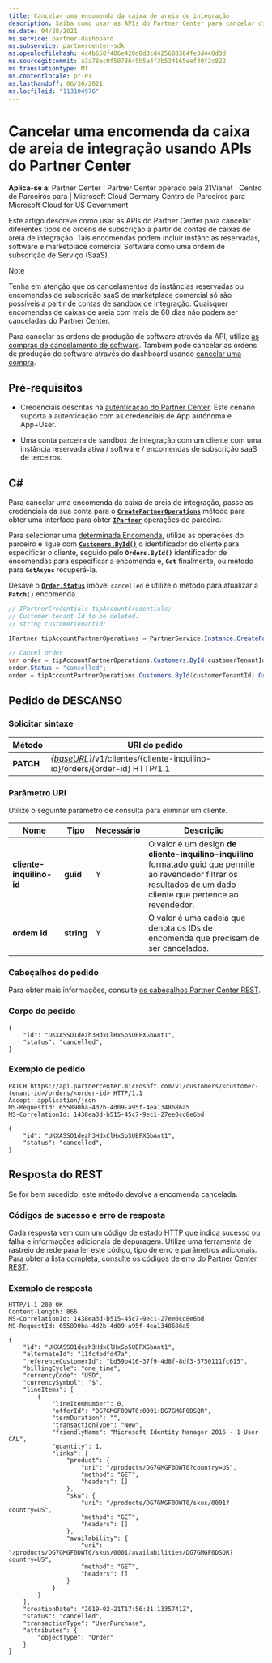 ```yaml
---
title: Cancelar uma encomenda da caixa de areia de integração
description: Saiba como usar as APIs do Partner Center para cancelar diferentes tipos de pedidos de subscrição a partir de contas de caixas de areia de integração.
ms.date: 04/28/2021
ms.service: partner-dashboard
ms.subservice: partnercenter-sdk
ms.openlocfilehash: 4c4b658f406e420d8d3cd425688364fe3d440d3d
ms.sourcegitcommit: a3a78ec0f5078645b5a4f3b534165eef30f2c822
ms.translationtype: MT
ms.contentlocale: pt-PT
ms.lasthandoff: 06/30/2021
ms.locfileid: "113104976"
---
```

# <a name="cancel-an-order-from-the-integration-sandbox-using-partner-center-apis"></a>Cancelar uma encomenda da caixa de areia de integração usando APIs do Partner Center

**Aplica-se a**: Partner Center | Partner Center operado pela 21Vianet | Centro de Parceiros para | Microsoft Cloud Germany Centro de Parceiros para Microsoft Cloud for US Government

Este artigo descreve como usar as APIs do Partner Center para cancelar diferentes tipos de ordens de subscrição a partir de contas de caixas de areia de integração. Tais encomendas podem incluir instâncias reservadas, software e marketplace comercial Software como uma ordem de subscrição de Serviço (SaaS).

> [!NOTE] 
> Tenha em atenção que os cancelamentos de instâncias reservadas ou encomendas de subscrição saaS de marketplace comercial só são possíveis a partir de contas de sandbox de integração. Quaisquer encomendas de caixas de areia com mais de 60 dias não podem ser canceladas do Partner Center.

Para cancelar as ordens de produção de software através da API, utilize [as compras de cancelamento de software](cancel-software-purchases.md).
Também pode cancelar as ordens de produção de software através do dashboard usando [cancelar uma compra](/partner-center/csp-software-subscriptions).

## <a name="prerequisites"></a>Pré-requisitos

- Credenciais descritas na [autenticação do Partner Center](partner-center-authentication.md). Este cenário suporta a autenticação com as credenciais de App autónoma e App+User.

- Uma conta parceira de sandbox de integração com um cliente com uma instância reservada ativa / software / encomendas de subscrição saaS de terceiros.

## <a name="c"></a>C\#

Para cancelar uma encomenda da caixa de areia de integração, passe as credenciais da sua conta para o [**`CreatePartnerOperations`**](/dotnet/api/microsoft.store.partnercenter.partnerservice.instance) método para obter uma interface para obter [**`IPartner`**](/dotnet/api/microsoft.store.partnercenter.ipartner) operações de parceiro.

Para selecionar uma [determinada Encomenda](order-resources.md#order), utilize as operações do parceiro e ligue com [**`Customers.ById()`**](/dotnet/api/microsoft.store.partnercenter.customers.icustomercollection.byid) o identificador do cliente para especificar o cliente, seguido pelo **`Orders.ById()`** identificador de encomendas para especificar a encomenda e, **`Get`** finalmente, ou método para **`GetAsync`** recuperá-la.

Desave o [**`Order.Status`**](order-resources.md#order) imóvel `cancelled` e utilize o método para atualizar a **`Patch()`** encomenda.

``` csharp
// IPartnerCredentials tipAccountCredentials;
// Customer tenant Id to be deleted.
// string customerTenantId;

IPartner tipAccountPartnerOperations = PartnerService.Instance.CreatePartnerOperations(tipAccountCredentials);

// Cancel order
var order = tipAccountPartnerOperations.Customers.ById(customerTenantId).Orders.ById(orderId).Get();
order.Status = "cancelled";
order = tipAccountPartnerOperations.Customers.ById(customerTenantId).Orders.ById(orderId).Patch(order);

```

## <a name="rest-request"></a>Pedido de DESCANSO

### <a name="request-syntax"></a>Solicitar sintaxe

| Método     | URI do pedido                                                                            |
|------------|----------------------------------------------------------------------------------------|
| **PATCH** | [*{baseURL}*](partner-center-rest-urls.md)/v1/clientes/{cliente-inquilino-id}/orders/{order-id} HTTP/1.1 |

### <a name="uri-parameter"></a>Parâmetro URI

Utilize o seguinte parâmetro de consulta para eliminar um cliente.

| Nome                   | Tipo     | Necessário | Descrição                                                                                                                                            |
|------------------------|----------|----------|--------------------------------------------------------------------------------------------------------------------------------------------------------|
| **cliente-inquilino-id** | **guid** | Y        | O valor é um design **de cliente-inquilino-inquilino** formatado guid que permite ao revendedor filtrar os resultados de um dado cliente que pertence ao revendedor. |
| **ordem id** | **string** | Y        | O valor é uma cadeia que denota os IDs de encomenda que precisam de ser cancelados. |

### <a name="request-headers"></a>Cabeçalhos do pedido

Para obter mais informações, consulte [os cabeçalhos Partner Center REST](headers.md).

### <a name="request-body"></a>Corpo do pedido

```http
{
    "id": "UKXASSO1dezh3HdxClHxSp5UEFXGbAnt1",
    "status": "cancelled",
}
```

### <a name="request-example"></a>Exemplo de pedido

```http
PATCH https://api.partnercenter.microsoft.com/v1/customers/<customer-tenant-id>/orders/<order-id> HTTP/1.1
Accept: application/json
MS-RequestId: 655890ba-4d2b-4d09-a95f-4ea1348686a5
MS-CorrelationId: 1438ea3d-b515-45c7-9ec1-27ee0cc8e6bd

{
    "id": "UKXASSO1dezh3HdxClHxSp5UEFXGbAnt1",
    "status": "cancelled",
}
```

## <a name="rest-response"></a>Resposta do REST

Se for bem sucedido, este método devolve a encomenda cancelada.

### <a name="response-success-and-error-codes"></a>Códigos de sucesso e erro de resposta

Cada resposta vem com um código de estado HTTP que indica sucesso ou falha e informações adicionais de depuragem. Utilize uma ferramenta de rastreio de rede para ler este código, tipo de erro e parâmetros adicionais. Para obter a lista completa, consulte os [códigos de erro do Partner Center REST](error-codes.md).

### <a name="response-example"></a>Exemplo de resposta

```http
HTTP/1.1 200 OK
Content-Length: 866
MS-CorrelationId: 1438ea3d-b515-45c7-9ec1-27ee0cc8e6bd
MS-RequestId: 655890ba-4d2b-4d09-a95f-4ea1348686a5

{
    "id": "UKXASSO1dezh3HdxClHxSp5UEFXGbAnt1",
    "alternateId": "11fc4bdfd47a",
    "referenceCustomerId": "bd59b416-37f9-4d8f-8df3-5750111fc615",
    "billingCycle": "one_time",
    "currencyCode": "USD",
    "currencySymbol": "$",
    "lineItems": [
        {
            "lineItemNumber": 0,
            "offerId": "DG7GMGF0DWT0:0001:DG7GMGF0DSQR",
            "termDuration": "",
            "transactionType": "New",
            "friendlyName": "Microsoft Identity Manager 2016 - 1 User CAL",
            "quantity": 1,
            "links": {
                "product": {
                    "uri": "/products/DG7GMGF0DWT0?country=US",
                    "method": "GET",
                    "headers": []
                },
                "sku": {
                    "uri": "/products/DG7GMGF0DWT0/skus/0001?country=US",
                    "method": "GET",
                    "headers": []
                },
                "availability": {
                    "uri": "/products/DG7GMGF0DWT0/skus/0001/availabilities/DG7GMGF0DSQR?country=US",
                    "method": "GET",
                    "headers": []
                }
            }
        }
    ],
    "creationDate": "2019-02-21T17:56:21.1335741Z",
    "status": "cancelled",
    "transactionType": "UserPurchase",
    "attributes": {
        "objectType": "Order"
    }
}
```

